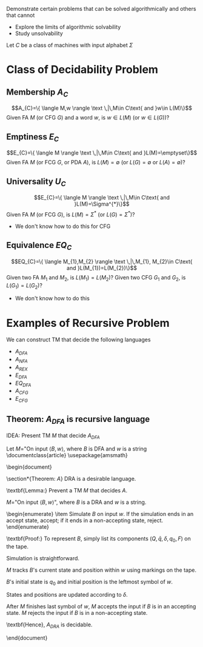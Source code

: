 Demonstrate certain problems that can be solved algorithmically and others that cannot
- Explore the limits of algorithmic solvability
- Study unsolvability

Let $C$ be a class of machines with input alphabet $\Sigma$

# Class of Decidability Problem
## Membership $A_{C}$
$$A_{C}=\{ \langle M,w \rangle \text \,|\,M\in C\text{ and }w\in L(M)\}$$
Given FA $M$ (or CFG $G$) and a word $w$, is $w\in L(M)$ (or $w\in L(G)$)?

## Emptiness $E_{C}$
$$E_{C}=\{ \langle M \rangle \text \,|\,M\in C\text{ and }L(M)=\emptyset\}$$
Given FA $M$ (or FCG $G$, or PDA $A$), is $L(M)=\emptyset$ (or $L(G)=\emptyset$ or $L(A)=\emptyset$)?

## Universality $U_{C}$
$$E_{C}=\{ \langle M \rangle \text \,|\,M\in C\text{ and }L(M)=\Sigma^{*}\}$$
Given FA $M$ (or FCG $G$), is $L(M)=\Sigma^{*}$ (or $L(G)=\Sigma^{*}$)?
- We don't know how to do this for CFG

## Equivalence $EQ_{C}$
$$EQ_{C}=\{ \langle M_{1},M_{2} \rangle \text \,|\,M_{1}, M_{2}\in C\text{ and }L(M_{1})=L(M_{2})\}$$
Given two FA $M_{1}$ and $M_{2}$, is $L(M_{1})=L(M_{2})$?
Given two CFG $G_{1}$ and $G_{2}$, is $L(G_{1})=L(G_{2})$?
- We don't know how to do this

# Examples of Recursive Problem
We can construct TM that decide the following languages
- $A_{DFA}$
- $A_{NFA}$
- $A_{REX}$
- $E_{DFA}$
- $EQ_{DFA}$
- $A_{CFG}$
- $E_{CFG}$

## Theorem: $A_{DFA}$ is recursive language
IDEA: Present TM $M$ that decide $A_{DFA}$

Let $M$="On input $\langle B,w\rangle$, where $B$ is DFA and $w$ is a string
\documentclass{article}
\usepackage{amsmath}

\begin{document}

\section*{Theorem: $A$}
DRA is a desirable language.

\textbf{Lemma:}
Prevent a TM $M$ that decides $A$.

$M =$"On input $\langle B, w \rangle$", where $B$ is a DRA and $w$ is a string.

\begin{enumerate}
    \item Simulate $B$ on input $w$.
    If the simulation ends in an accept state, accept; if it ends in a non-accepting state, reject.
\end{enumerate}

\textbf{Proof:}
To represent $B$, simply list its components $(Q, \bar{q}, \delta, q_0, F)$ on the tape.

Simulation is straightforward.

$M$ tracks $B$'s current state and position within $w$ using markings on the tape.

$B$'s initial state is $q_0$ and initial position is the leftmost symbol of $w$.

States and positions are updated according to $\delta$.

After $M$ finishes last symbol of $w$, $M$ accepts the input if $B$ is in an accepting state. $M$ rejects the input if $B$ is in a non-accepting state.

\textbf{Hence}, $A_{DRA}$ is decidable.

\end{document}